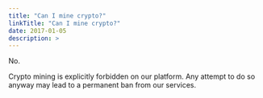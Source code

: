 ```yaml
---
title: "Can I mine crypto?"
linkTitle: "Can I mine crypto?"
date: 2017-01-05
description: >
---
```


No.

Crypto mining is explicitly forbidden on our platform. Any attempt to do so
anyway may lead to a permanent ban from our services.
